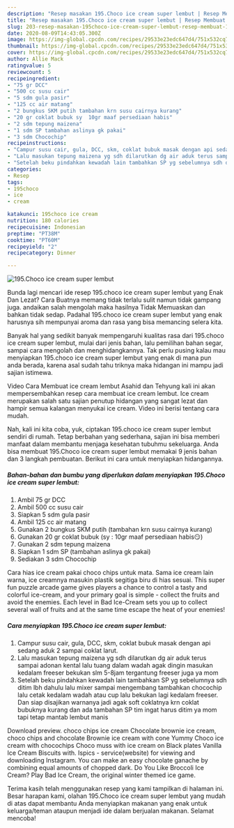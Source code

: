```yaml
---
description: "Resep masakan 195.Choco ice cream super lembut | Resep Membuat 195.Choco ice cream super lembut Yang Menggugah Selera"
title: "Resep masakan 195.Choco ice cream super lembut | Resep Membuat 195.Choco ice cream super lembut Yang Menggugah Selera"
slug: 203-resep-masakan-195choco-ice-cream-super-lembut-resep-membuat-195choco-ice-cream-super-lembut-yang-menggugah-selera
date: 2020-08-09T14:43:05.300Z
image: https://img-global.cpcdn.com/recipes/29533e23edc647d4/751x532cq70/195choco-ice-cream-super-lembut-foto-resep-utama.jpg
thumbnail: https://img-global.cpcdn.com/recipes/29533e23edc647d4/751x532cq70/195choco-ice-cream-super-lembut-foto-resep-utama.jpg
cover: https://img-global.cpcdn.com/recipes/29533e23edc647d4/751x532cq70/195choco-ice-cream-super-lembut-foto-resep-utama.jpg
author: Allie Mack
ratingvalue: 5
reviewcount: 5
recipeingredient:
- "75 gr DCC"
- "500 cc susu cair"
- "5 sdm gula pasir"
- "125 cc air matang"
- "2 bungkus SKM putih tambahan krn susu cairnya kurang"
- "20 gr coklat bubuk sy  10gr maaf persediaan habis"
- "2 sdm tepung maizena"
- "1 sdm SP tambahan aslinya gk pakai"
- "3 sdm Chocochip"
recipeinstructions:
- "Campur susu cair, gula, DCC, skm, coklat bubuk masak dengan api sedang aduk 2 sampai coklat larut."
- "Lalu masukan tepung maizena yg sdh dilarutkan dg air aduk terus sampai adonan kental lalu tuang dalam wadah agak dingin masukan kedalam freeser bekukan slm 5-8jam tergantung freeser juga ya mom"
- "Setelah beku pindahkan kewadah lain tambahkan SP yg sebelumnya sdh ditim lbh dahulu lalu mixer sampai mengembang tambahkan chocochip lalu cetak kedalam wadah atau cup lalu bekukan lagi kedalam freeser. Dan siap disajikan warnanya jadi agak soft coklatnya krn coklat bubuknya kurang dan ada tambahan SP tim ingat harus ditim ya mom tapi tetap mantab lembut manis"
categories:
- Resep
tags:
- 195choco
- ice
- cream

katakunci: 195choco ice cream 
nutrition: 180 calories
recipecuisine: Indonesian
preptime: "PT38M"
cooktime: "PT60M"
recipeyield: "2"
recipecategory: Dinner

---
```



![195.Choco ice cream super lembut](https://img-global.cpcdn.com/recipes/29533e23edc647d4/751x532cq70/195choco-ice-cream-super-lembut-foto-resep-utama.jpg)

Bunda lagi mencari ide resep 195.choco ice cream super lembut yang Enak Dan Lezat? Cara Buatnya memang tidak terlalu sulit namun tidak gampang juga. andaikan salah mengolah maka hasilnya Tidak Memuaskan dan bahkan tidak sedap. Padahal 195.choco ice cream super lembut yang enak harusnya sih mempunyai aroma dan rasa yang bisa memancing selera kita.

Banyak hal yang sedikit banyak mempengaruhi kualitas rasa dari 195.choco ice cream super lembut, mulai dari jenis bahan, lalu pemilihan bahan segar, sampai cara mengolah dan menghidangkannya. Tak perlu pusing kalau mau menyiapkan 195.choco ice cream super lembut yang enak di mana pun anda berada, karena asal sudah tahu triknya maka hidangan ini mampu jadi sajian istimewa.

Video Cara Membuat ice cream lembut Asahid dan Tehyung kali ini akan mempersembahkan resep cara membuat ice cream lembut. Ice cream merupakan salah satu sajian penutup hidangan yang sangat lezat dan hampir semua kalangan menyukai ice cream. Video ini berisi tentang cara mudah.


Nah, kali ini kita coba, yuk, ciptakan 195.choco ice cream super lembut sendiri di rumah. Tetap berbahan yang sederhana, sajian ini bisa memberi manfaat dalam membantu menjaga kesehatan tubuhmu sekeluarga. Anda bisa membuat 195.Choco ice cream super lembut memakai 9 jenis bahan dan 3 langkah pembuatan. Berikut ini cara untuk menyiapkan hidangannya.

<!--inarticleads1-->

##### Bahan-bahan dan bumbu yang diperlukan dalam menyiapkan 195.Choco ice cream super lembut:

1. Ambil 75 gr DCC
1. Ambil 500 cc susu cair
1. Siapkan 5 sdm gula pasir
1. Ambil 125 cc air matang
1. Gunakan 2 bungkus SKM putih (tambahan krn susu cairnya kurang)
1. Gunakan 20 gr coklat bubuk (sy : 10gr maaf persediaan habis😏)
1. Gunakan 2 sdm tepung maizena
1. Siapkan 1 sdm SP (tambahan aslinya gk pakai)
1. Sediakan 3 sdm Chocochip


Cara hias ice cream pakai choco chips untuk mata. Sama ice cream lain warna, ice creamnya masukin plastik segitiga biru di hias sesuai. This super fun puzzle arcade game gives players a chance to control a tasty and colorful ice-cream, and your primary goal is simple - collect the fruits and avoid the enemies. Each level in Bad Ice-Cream sets you up to collect several wall of fruits and at the same time escape the heat of your enemies! 

<!--inarticleads2-->

##### Cara menyiapkan 195.Choco ice cream super lembut:

1. Campur susu cair, gula, DCC, skm, coklat bubuk masak dengan api sedang aduk 2 sampai coklat larut.
1. Lalu masukan tepung maizena yg sdh dilarutkan dg air aduk terus sampai adonan kental lalu tuang dalam wadah agak dingin masukan kedalam freeser bekukan slm 5-8jam tergantung freeser juga ya mom
1. Setelah beku pindahkan kewadah lain tambahkan SP yg sebelumnya sdh ditim lbh dahulu lalu mixer sampai mengembang tambahkan chocochip lalu cetak kedalam wadah atau cup lalu bekukan lagi kedalam freeser. Dan siap disajikan warnanya jadi agak soft coklatnya krn coklat bubuknya kurang dan ada tambahan SP tim ingat harus ditim ya mom tapi tetap mantab lembut manis


Download preview. choco chips ice cream Chocolate brownie ice cream, choco chips and chocolate Brownie ice cream with cone Yummy Choco ice cream with chocochips Choco muss with ice cream on Black plates Vanilla Ice Cream Biscuits with. Ispics - service(website) for viewing and downloading Instagram. You can make an easy chocolate ganache by combining equal amounts of chopped dark. Do You Like Broccoli Ice Cream? Play Bad Ice Cream, the original winter themed ice game. 

Terima kasih telah menggunakan resep yang kami tampilkan di halaman ini. Besar harapan kami, olahan 195.Choco ice cream super lembut yang mudah di atas dapat membantu Anda menyiapkan makanan yang enak untuk keluarga/teman ataupun menjadi ide dalam berjualan makanan. Selamat mencoba!
